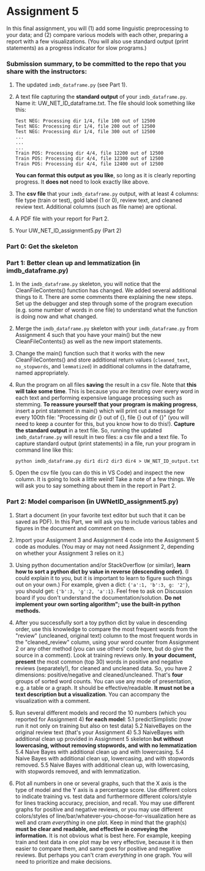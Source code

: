 # Assignment 5

In this final assignment, you will (1) add some linguistic preprocessing to your data; and (2) compare various models with each other, preparing a report with a few visualizations. (You will also use standard output (print statements) as a progress indicator for slow programs.)

### Submission summary, to be committed to the repo that you share with the instructors:
1. The updated `imdb_dataframe.py` (see Part 1).

2. A text file capturing the **standard output** of your `imdb_dataframe.py`. Name it: UW_NET_ID_dataframe.txt. The file should look something like this:
    ```
    Test NEG: Processing dir 1/4, file 100 out of 12500
    Test NEG: Processing dir 1/4, file 200 out of 12500
    Test NEG: Processing dir 1/4, file 300 out of 12500
    ...
    ...
    ...
    Train POS: Processing dir 4/4, file 12200 out of 12500
    Train POS: Processing dir 4/4, file 12300 out of 12500
    Train POS: Processing dir 4/4, file 12400 out of 12500
    ```
    **You can format this output as you like**, so long as it is clearly reporting progress. It **does not** need to look exactly like above.

3. The **csv file** that your `imdb_dataframe.py` output, with at least 4 columns: file type (train or test), gold label (1 or 0), review text, and cleaned review text. Additional columns (such as file name) are optional.

4. A PDF file with your report for Part 2.

5. Your UW_NET_ID_assignment5.py (Part 2)

### Part 0: Get the skeleton

### Part 1: Better clean up and lemmatization (in imdb_dataframe.py)

1. In the `imdb_dataframe.py` skeleton, you will notice that the CleanFileContents() function has changed. We added several additional things to it. There are some comments there explaining the new steps. Set up the debugger and step through some of the program execution (e.g. some number of words in one file) to understand what the function is doing now and what changed.

2. Merge the  `imdb_dataframe.py` skeleton with your `imdb_dataframe.py` from Assignment 4 such that you have your main() but the new CleanFileContents() as well as the new import statements. 

3. Change the main() function such that it works with the new CleanFileContents() and store additional return values (`cleaned_text`, `no_stopwords`, and `lemmatized`) in additional columns in the dataframe, named appropriately.

4. Run the program on all files **saving** the result in a csv file. Note that **this will take some time**. This is because you are iterating over every word in each text and performing expensive language processing such as stemming. **To reassure yourself that your program is making progress**, insert a print statement in main() which will print out a message for every 100th file: "Processing dir {} out of {}, file {} out of {}" (you will need to keep a counter for this, but you know how to do this!). **Capture the standard output** in a text file. So, running the updated `imdb_dataframe.py` will result in two files: a csv file and a text file. To capture standard output (print statements) in a file, run your program in command line like this: 

    `python imdb_dataframe.py dir1 dir2 dir3 dir4 > UW_NET_ID_output.txt` 

5. Open the csv file (you can do this in VS Code) and inspect the new column. It is going to look a little weird! Take a note of a few things. We will ask you to say something about them in the report in Part 2.


### Part 2: Model comparison (in UWNetID_assignment5.py)
1. Start a document (in your favorite text editor but such that it can be saved as PDF). In this Part, we will ask you to include various tables and figures in the document and comment on them.

2. Import your Assignment 3 and Assignment 4 code into the Assignment 5 code as modules. (You may or may not need Assignment 2, depending on whether your Assignment 3 relies on it.)
 
3. Using python documentation and/or StackOverflow (or similar), **learn how to sort a python dict by value in reverse (descending order)**. (I could explain it to you, but it is important to learn to figure such things out on your own.) For example, given a dict: `{'a':1, 'b':3, g: '2'}`, you should get: `{'b':3, 'g':2, 'a':1}`. Feel free to ask on Discussion board if you don't understand the documentation/solution. **Do not implement your own sorting algorithm"; use the built-in python methods.**

4. After you successfully sort a toy python dict by value in descending order, use this knowledge to compare the most frequent words from the "review" (uncleaned, original text) column to the most frequent words in the "cleaned_review" column, using your word counter from Assignment 2 or any other method (you can use others' code here, but do give the source in a comment). Look at training reviews only. **In your document, present** the most common (top 30) words in positive and negative reviews (separately!), for cleaned and uncleaned data. So, you have 2 dimensions: positive/negative and cleaned/uncleaned. That's **four** groups of sorted word counts. You can use any mode of presentation, e.g. a table or a graph. It should be effective/readable. **It must not be a text description but a visualization**. You can accompany the visualization with a comment.

5. Run several different models and record the 10 numbers (which you reported for Assignment 4) **for each model**:
    5.1 predictSimplistic (now run it not only on training but also on test data)
    5.2 NaiveBayes on the original review text (that's your Assignment 4)
    5.3 NaiveBayes with additional clean up provided in Assignment 5 skeleton **but without lowercasing, without removing stopwords, and with no lemmatization**
    5.4 Naive Bayes with additional clean up and with lowercasing.
    5.4 Naive Bayes with additional clean up, lowercasing, and with stopwords removed.
    5.5 Naive Bayes with additional clean up, with lowercasing, with stopwords removed, and with lemmatization.

6. Plot all numbers in one or several graphs, such that the X axis is the type of model and the Y axis is a percentage score. Use different colors to indicate training vs. test data and furthermore different colors/style for lines tracking accuracy, precision, and recall. You may use different graphs for positive and negative reviews, or you may use different colors/styles of line/bar/whatever-you-choose-for-visualization here as well and cram *everything* in one plot. Keep in mind that the graph(s) **must be clear and readable, and effective in conveying the information.** It is not obvious what is best here. For example, keeping train and test data in one plot may be very effective, because it is then easier to compare them, and same goes for positive and negative reviews. But perhaps you can't cram *everything* in one graph. You will need to prioritize and make decisions.
